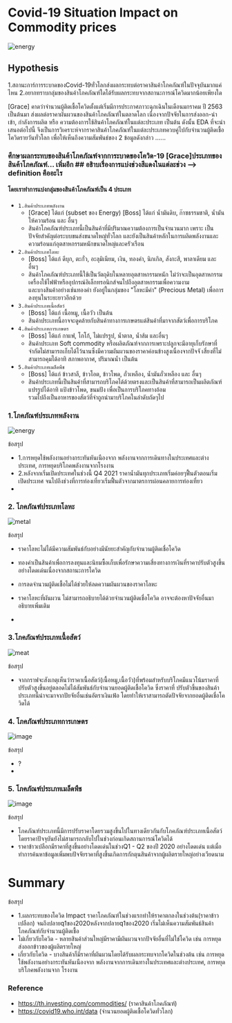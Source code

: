 # Covid-19 Situation Impact on Commodity prices
![energy](https://github.com/bsssgrace/5001-mini-project/assets/114140787/56441409-ee52-470d-a8fa-41b8c24e0c69)

## Hypothesis
1.สถานะการ์การระบาดของCovid-19ทั่วโลกส่งผลกระทบต่อราคาสินค้าโภคภัณฑ์ในปัจจุบันมากแค่ไหน
2.อยากทราบกลุ่มของสินค้าโภคภัณฑ์ใดได้รับผลกระทบจากสถานะการณ์โควิดมากน้อยเพียงใด

[Grace] คาดว่าจำนวนผู้ติดเชื้อโควิดตั้งแต่เริ่มมีการประกาศภาวะฉุกเฉินในเดือนมกราคม ปี 2563 เป็นต้นมา ส่งผลต่อราคาผันผวนของสินค้าโภคภัณฑ์ในตลาดโลก เนื่องจากปัจจัยในการส่งออก-นำเข้า, กำลังการผลิต หรือ ความต้องการใช้สินค้าโภคภัณฑ์ในแต่ละประเภท เป็นต้น
ดังนั้น EDA ที่จะนำเสนอต่อไปนี้ จึงเป็นการวิเคราะห์จากราคาสินค้าโภคภัณฑ์ในแต่ละประเภทควบคู่ไปกับจำนวนผู้ติดเชื้อโควิดรายวันทั่วโลก เพื่อให้เห็นถึงความสัมพันธ์ของ 2 ข้อมูลดังกล่าว ......
  
### ศึกษาผลกระทบของสินค้าโภคภัณฑ์จากการะบาดของโควิด-19 [Grace]ประเภทของสินค้าโภคภัณฑ์... เพิ่มอีก ## อธิาบเรื่องการแบ่งช่วงสีแดงในแต่ละช่วง --> definition คืออะไร
#### โดยเราทำการแบ่งกลุ่มของสินค้าโภคภัณฑ์เป็น 4 ประเภท
- `1.สินค้าประเภทพลังงาน`
  - [Grace] ได้แก่ (subset ของ Energy) [Boss] ได้แก่ น้ำมันดิบ, ก๊าซธรรมชาติ, น้ำมันให้ความร้อน และ อื่นๆ
  - สินค้าโภคภัณฑ์ประเภทนี้เป็นสินค้าที่มีปริมาณความต้องการเป็นจำนวนมาก เพราะ เป็นปัจจัยสำคัญต่อระบบขนส่งขนาดใหญ่ทั่วโลก และยังเป็นสินค้าหลักในการผลิดพลังงานและ 
    ความร้อนแก่อุตสาหกรรมหนักขนาดใหญ่และครัวเรือน
- `2.สินค้าประเภทโลหะ`
  - [Boss] ได้แก่ ดีบุก, ตะกั่ว, อะลุมิเนียม, เงิน, ทองคำ, นิกเกิล, สังกะสี, พาลาเดียม และ อื่นๆ
  - สินค้าโภคภัณฑ์ประเภทนี้ใช้เป็นวัตถุดิบในหลายอุตสาหกรรมหนัก ไม่ว่าจะเป็นอุตสาหกรรมเครื่องใช้ไฟฟ้าหรืออุปกรณ์อิเล็กทรอนิกส์จนไปถึงอุตสาหกรรมเพื่อความงาม  
    และบางสินค้าอย่างเช่นทองคำ ยังอยู่ในกลุ่มของ "โลหะมีค่า" (Precious Metal) เพื่อการลงทุนในระยะยาวอีกด้วย 
- `3.สินค้าประเภทเนื้อสัตว์`
  - [Boss] ได้แก่ เนื้อหมู, เนื้อวัว เป็นต้น
  - สินค้าประเภทนี้อาจจะดูคล้ายกับสินค้าทางการเกษตรแต่สินค้าที่มาจากสัตว์เพื่อการบริโภค
- `4.สินค้าประเภทการเกษตร`
  - [Boss] ได้แก่ กาแฟ, โกโก้, ไม่แปรรูป, น้ำตาล, น้ำส้ม และอื่นๆ
  - สินค้าประเภท Soft commodity หรือผลิตภัณฑ์จากการเพราะปลูกจะมีอายุเก็บรักษาที่จำกัดไม่สามารถเก็บได้ไว้นานซึ่งมีความผันผวนของราคาค่อนข้างสูงเนื่องจากปัจจั 
    เสี่ยงที่ไม่สามารถคุมได้อาทิ สภาพอากาศ, ปริมาณน้ำ เป็นต้น
- `5.สินค้าประเภทเมล็ดพืช`
  - [Boss] ได้แก่ ข้าวสาลี, ข้าวโอต, ข้าวโพด, ถั่วเหลือง, น้ำมันถั่วเหลือง และ อื่นๆ
  - สินค้าประเภทนี้เป็นสินค้าที่สามารถบริโภคได้ด้วยตรงและเป็นสินค้าที่สามารถเป็นผลิตภัณฑ์แปรรูปได้อาทิ แป้งข้าวโพด, ขนมปัง เพื่อเป็นการบริโภคทางอ้อม        
    รวมไปถึงเป็นอาหารของสัตว์ที่จำถูกนำมาบริโภคในลำดับถัดๆไป


### 1.โภคภัณฑ์ประเภทพลังงาน

![energy](https://github.com/bsssgrace/5001-mini-project/assets/114140787/56441409-ee52-470d-a8fa-41b8c24e0c69)

  ข้อสรุป
  - 1.การหยุดใช้พลังงานอย่างกระทันหันเนืองจาก พลังงานจากการเดินทางในประเทศและต่างประเทศ, การหยุดบริโภคพลังงานจากโรงงาน
  - 2.หลังจากเริ่มเปิดประเทศในช่วงนี้ Q4 2021 ราคาน้ำมันทุกประเภทเริ่มค่อยๆฟื้นตัวตอนเริ่มเปิดประเทศ จนไปถึงช่วงที่การท่องเที่ยวเริ่มฟื้นตัวจากมาตรการผ่อนคลายการท่องเที่ยว
  - 

### 2. โภคภัณฑ์ประเภทโลหะ

![metal](https://github.com/bsssgrace/5001-mini-project/assets/114140787/cf81e1c7-e15a-4ce3-a478-4cd06623f2f3)

  ข้อสรุป
  - ราคาโลหะไม่ได้มีความสัมพันธ์กับอย่างมีนัยยะสำคัญกับจำนวนผู้ติดเชื่อโควิด
  - ทองคำเป็นสินค้าเพื่อการลงทุนและนิยมซื้อเก็บเพื่อรักษาความเสี่ยงทางการเงินที่ราคาปรับตัวสูงขึ้นอย่างโดดเด่นเนื่องจากสถานะการโควิด
  - การลดจำนวนผู้ติดเชื้อไม่ได้ช่วยให้ลดความผันผวนของราคาโลหะ
  - ราคาโลหะที่ผันผวน ไม่สามารถอธิบายได้ด้วยจำนวนผู้ติดเชื่อโควิด อาจจะต้องหาปัจจัยอื่นมาอธิบายเพิ่มเติม

  - 
### 3.โภคภัณฑ์ประเภทเนื้อสัตว์

![meat](https://github.com/bsssgrace/5001-mini-project/assets/114140787/63a1a9f9-f8eb-40a6-889a-1a1d173630ee)

  ข้อสรุป
  - จากกราฟจะสังเกตุเห็นว่าราคาเนื้อสัตว์(เนื้อหมู,เนื้อวัว)ที่พร้อมสำหรับบริโภคมีแนวโน้มราคาที่ปรับตัวสูงขึ้นอยู่ตลอดไม่ได้สัมพันธ์กับจำนวนยอดผู้ติดเชื้อโควิด ซึ่งราคาที่ 
    ปรับตัวขึ้นของสินค้าประเภทนี้น่าจะมาจากปัยจัยอื่นเช่นอัตราเงินเฟ้อ โดยทำให้เราสามารถตัดปัจจัยจากยอดผู้ติดเชื่อโควิดได้ 

### 4. โภคภัณฑ์ประเภทการเกษตร

![image](https://github.com/bsssgrace/5001-mini-project/assets/117662533/e2722d68-8b64-4170-bfe1-71289e538451)


  ข้อสรุป
  - ?
  - 




### 5. โภคภัณฑ์ประเภทเมล็ดพืช

![image](https://github.com/bsssgrace/5001-mini-project/assets/117662533/8951642b-ca9d-430d-9628-a82b070bc5b0)

  ข้อสรุป
  - โภคภัณฑ์ประเภทนี้มีการปรับราคาโดยรวมสูงขึ้นไปในทางเดียวกันกับโภคภัณฑ์ประเภทเนื้อสัตว์โดยราคาปัจจุบันยังไม่สามารถกลับไปในช่วงก่อนเกิดสถานการณ์โควิดได้
  - ราคาข้าวเปลือกมีราคาที่สูงขึ้นอย่างโดดเด่นในช่วงQ1 - Q2 ของปี 2020 อย่างโดดเด่น แต่เมื่อทำการค้นหาข้อมูลเพิ่มพบปัจจัยราคาที่สูงขึ้นเกิดการกักตุนสินค้าจากผู้ผลิตรายใหญ่อย่างเวียดนาม

# Summary
ข้อสรุป
  - 1.ผลกระทบของโควิด Impact ราคาโภคภัณฑ์ในช่วงแรกทำให้ราคาตกลงในช่วงต้น(ราคาข้าวเปลือก) จนถึงปลายq1ของ2020หลังจากปลายq1ของ2020
     เริ่มไม่เห็นความสัมพันธ์สินค้าโภคภัณฑ์กับจำนวนผู้ติดเชื้อ
  - ไม่เกี่ยวกับโควิด - หลายสินค้าส่วนใหญ่มีราคามีผันผวนจากปัจจัยอื่นที่ไม่ใช่โควิด เช่น การหยุดส่งออกข้าวของผู้ผลิตรายใหญ่ 
  - เกี่ยวกับโควิด - บางสินค้าก็มีราคาที่ผันผวนโดยได้รับผลกระทบจากโควิดในช่วงต้น เช่น การหยุดใช้พลังงานอย่างกระทันหันเนืองจาก พลังงานจากการเดินทางในประเทศและต่างประเทศ, การหยุดบริโภคพลังงานจาก 
               โรงงาน 
               
### Reference
  - https://th.investing.com/commodities/ (ราคาสินค้าโภคภัณฑ์)
  - https://covid19.who.int/data  (จำนวนยอดผู้ติดเชื้อโควิดทั่วโลก)




